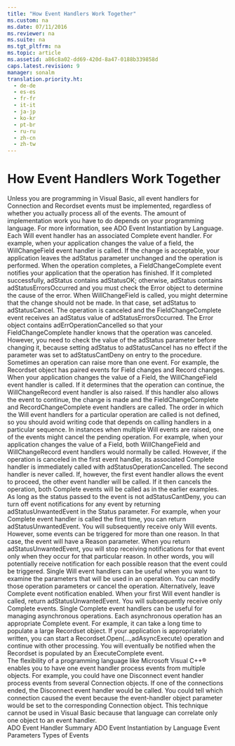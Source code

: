 ```yaml
---
title: "How Event Handlers Work Together"
ms.custom: na
ms.date: 07/11/2016
ms.reviewer: na
ms.suite: na
ms.tgt_pltfrm: na
ms.topic: article
ms.assetid: a86c8a02-dd69-420d-8a47-0188b339858d
caps.latest.revision: 9
manager: sonalm
translation.priority.ht: 
  - de-de
  - es-es
  - fr-fr
  - it-it
  - ja-jp
  - ko-kr
  - pt-br
  - ru-ru
  - zh-cn
  - zh-tw
---
```

# How Event Handlers Work Together
<?xml version="1.0" encoding="utf-8"?>
<developerReferenceWithoutSyntaxDocument xmlns="http://ddue.schemas.microsoft.com/authoring/2003/5" xmlns:xlink="http://www.w3.org/1999/xlink" xmlns:xsi="http://www.w3.org/2001/XMLSchema-instance" xsi:schemaLocation="http://ddue.schemas.microsoft.com/authoring/2003/5 http://dduestorage.blob.core.windows.net/ddueschema/developer.xsd">
  <introduction>
    <para>Unless you are programming in Visual Basic, all event handlers for <legacyBold>Connection</legacyBold> and <legacyBold>Recordset</legacyBold> events must be implemented, regardless of whether you actually process all of the events. The amount of implementation work you have to do depends on your programming language. For more information, see <legacyLink xlink:href="eded7e8c-a25f-46a6-bc2b-32d89a54d1bc">ADO Event Instantiation by Language</legacyLink>.</para>
  </introduction>
  <section>
    <title>Paired Event Handlers</title>
    <content>
      <para>Each Will event handler has an associated <unmanagedCodeEntityReference>Complete</unmanagedCodeEntityReference> event handler. For example, when your application changes the value of a field, the <legacyBold>WillChangeField</legacyBold> event handler is called. If the change is acceptable, your application leaves the <legacyBold>adStatus</legacyBold> parameter unchanged and the operation is performed. When the operation completes, a <legacyBold>FieldChangeComplete</legacyBold> event notifies your application that the operation has finished. If it completed successfully, <legacyBold>adStatus</legacyBold> contains <legacyBold>adStatusOK</legacyBold>; otherwise, <legacyBold>adStatus</legacyBold> contains <legacyBold>adStatusErrorsOccurred</legacyBold> and you must check the <legacyBold>Error</legacyBold> object to determine the cause of the error.</para>
      <para>When <legacyBold>WillChangeField</legacyBold> is called, you might determine that the change should not be made. In that case, set <legacyBold>adStatus</legacyBold> to <legacyBold>adStatusCancel.</legacyBold> The operation is canceled and the <legacyBold>FieldChangeComplete</legacyBold> event receives an <legacyBold>adStatus</legacyBold> value of <legacyBold>adStatusErrorsOccurred</legacyBold>. The <legacyBold>Error</legacyBold> object contains <legacyBold>adErrOperationCancelled</legacyBold> so that your <legacyBold>FieldChangeComplete</legacyBold> handler knows that the operation was canceled. However, you need to check the value of the <legacyBold>adStatus</legacyBold> parameter before changing it, because setting <legacyBold>adStatus</legacyBold> to <legacyBold>adStatusCancel</legacyBold> has no effect if the parameter was set to <legacyBold>adStatusCantDeny</legacyBold> on entry to the procedure.</para>
      <para>Sometimes an operation can raise more than one event. For example, the <legacyBold>Recordset</legacyBold> object has paired events for <legacyBold>Field</legacyBold> changes and <legacyBold>Record</legacyBold> changes. When your application changes the value of a <legacyBold>Field</legacyBold>, the <legacyBold>WillChangeField</legacyBold> event handler is called. If it determines that the operation can continue, the <legacyBold>WillChangeRecord</legacyBold> event handler is also raised. If this handler also allows the event to continue, the change is made and the <legacyBold>FieldChangeComplete</legacyBold> and <legacyBold>RecordChangeComplete</legacyBold> event handlers are called. The order in which the Will event handlers for a particular operation are called is not defined, so you should avoid writing code that depends on calling handlers in a particular sequence.</para>
      <para>In instances when multiple Will events are raised, one of the events might cancel the pending operation. For example, when your application changes the value of a <legacyBold>Field</legacyBold>, both <legacyBold>WillChangeField</legacyBold> and <legacyBold>WillChangeRecord</legacyBold> event handlers would normally be called. However, if the operation is canceled in the first event handler, its associated <unmanagedCodeEntityReference>Complete</unmanagedCodeEntityReference> handler is immediately called with <legacyBold>adStatusOperationCancelled</legacyBold>. The second handler is never called. If, however, the first event handler allows the event to proceed, the other event handler will be called. If it then cancels the operation, both <unmanagedCodeEntityReference>Complete</unmanagedCodeEntityReference> events will be called as in the earlier examples.</para>
    </content>
  </section>
  <section>
    <title>Unpaired Event Handlers</title>
    <content>
      <para>As long as the status passed to the event is not <legacyBold>adStatusCantDeny</legacyBold>, you can turn off event notifications for any event by returning <legacyBold>adStatusUnwantedEvent</legacyBold> in the <legacyItalic>Status</legacyItalic> parameter. For example, when your <unmanagedCodeEntityReference>Complete</unmanagedCodeEntityReference> event handler is called the first time, you can return <legacyBold>adStatusUnwantedEvent</legacyBold>. You will subsequently receive only <unmanagedCodeEntityReference>Will</unmanagedCodeEntityReference> events. However, some events can be triggered for more than one reason. In that case, the event will have a <legacyItalic>Reason</legacyItalic> parameter. When you return <legacyBold>adStatusUnwantedEvent</legacyBold>, you will stop receiving notifications for that event only when they occur for that particular reason. In other words, you will potentially receive notification for each possible reason that the event could be triggered.</para>
      <para>Single <unmanagedCodeEntityReference>Will</unmanagedCodeEntityReference> event handlers can be useful when you want to examine the parameters that will be used in an operation. You can modify those operation parameters or cancel the operation.</para>
      <para>Alternatively, leave <unmanagedCodeEntityReference>Complete</unmanagedCodeEntityReference> event notification enabled. When your first Will event handler is called, return <legacyBold>adStatusUnwantedEvent</legacyBold>. You will subsequently receive only <unmanagedCodeEntityReference>Complete</unmanagedCodeEntityReference> events.</para>
      <para>Single <unmanagedCodeEntityReference>Complete</unmanagedCodeEntityReference> event handlers can be useful for managing asynchronous operations. Each asynchronous operation has an appropriate <unmanagedCodeEntityReference>Complete</unmanagedCodeEntityReference> event.</para>
      <para>For example, it can take a long time to populate a large <legacyLink xlink:href="ede1415f-c3df-4cc5-a05b-2576b2b84b60">Recordset</legacyLink> object. If your application is appropriately written, you can start a <codeInline>Recordset.Open(...,adAsyncExecute)</codeInline> operation and continue with other processing. You will eventually be notified when the <legacyBold>Recordset</legacyBold> is populated by an <legacyBold>ExecuteComplete</legacyBold> event.</para>
    </content>
  </section>
  <section>
    <title>Single Event Handlers and Multiple Objects</title>
    <content>
      <para>The flexibility of a programming language like Microsoft Visual C++® enables you to have one event handler process events from multiple objects. For example, you could have one <legacyBold>Disconnect</legacyBold> event handler process events from several <legacyBold>Connection</legacyBold> objects. If one of the connections ended, the <legacyBold>Disconnect</legacyBold> event handler would be called. You could tell which connection caused the event because the event-handler object parameter would be set to the corresponding <legacyBold>Connection</legacyBold> object.</para>
      <alert class="note">
        <para>This technique cannot be used in Visual Basic because that language can correlate only one object to an event handler.</para>
      </alert>
    </content>
  </section>
  <relatedTopics>
<link xlink:href="b34f4472-5e04-4a2c-ab64-38d6eca31a69">ADO Event Handler Summary</link>
<link xlink:href="eded7e8c-a25f-46a6-bc2b-32d89a54d1bc">ADO Event Instantiation by Language</link>
<link xlink:href="bd5c5afa-d301-4899-acda-40f98a6afa4d">Event Parameters</link>
<link xlink:href="f3327ea0-635a-43d4-bd78-c1674f62f1a2">Types of Events</link>
</relatedTopics>
</developerReferenceWithoutSyntaxDocument>